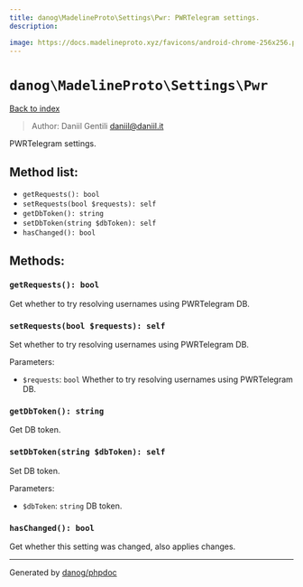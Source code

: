 ```yaml
---
title: danog\MadelineProto\Settings\Pwr: PWRTelegram settings.
description: 

image: https://docs.madelineproto.xyz/favicons/android-chrome-256x256.png
---
```

# `danog\MadelineProto\Settings\Pwr`
[Back to index](../../../index.md)

> Author: Daniil Gentili <daniil@daniil.it>  
  

PWRTelegram settings.  




## Method list:
* `getRequests(): bool`
* `setRequests(bool $requests): self`
* `getDbToken(): string`
* `setDbToken(string $dbToken): self`
* `hasChanged(): bool`

## Methods:
### `getRequests(): bool`

Get whether to try resolving usernames using PWRTelegram DB.



### `setRequests(bool $requests): self`

Set whether to try resolving usernames using PWRTelegram DB.


Parameters:
* `$requests`: `bool` Whether to try resolving usernames using PWRTelegram DB.  



### `getDbToken(): string`

Get DB token.



### `setDbToken(string $dbToken): self`

Set DB token.


Parameters:
* `$dbToken`: `string` DB token.  



### `hasChanged(): bool`

Get whether this setting was changed, also applies changes.



---
Generated by [danog/phpdoc](https://phpdoc.daniil.it)
